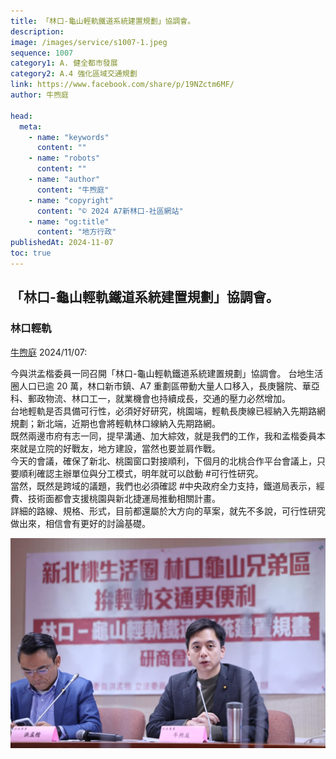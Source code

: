 ```yaml
---
title: 「林口-龜山輕軌鐵道系統建置規劃」協調會。
description:
image: /images/service/s1007-1.jpeg
sequence: 1007
category1: A. 健全都市發展
category2: A.4 強化區域交通規劃
link: https://www.facebook.com/share/p/19NZctm6MF/
author: 牛煦庭

head:
  meta:
    - name: "keywords"
      content: ""
    - name: "robots"
      content: ""
    - name: "author"
      content: "牛煦庭"
    - name: "copyright"
      content: "© 2024 A7新林口-社區網站"
    - name: "og:title"
      content: "地方行政"
publishedAt: 2024-11-07
toc: true
---
```


## 「林口-龜山輕軌鐵道系統建置規劃」協調會。

### 林口輕軌

<a href="https://www.facebook.com/share/p/19NZctm6MF/">牛煦庭</a> 2024/11/07:

今與洪孟楷委員一同召開「林口-龜山輕軌鐵道系統建置規劃」協調會。
台地生活圈人口已逾 20 萬，林口新市鎮、A7 重劃區帶動大量人口移入，長庚醫院、華亞科、郵政物流、林口工一，就業機會也持續成長，交通的壓力必然增加。  
台地輕軌是否具備可行性，必須好好研究，桃園端，輕軌長庚線已經納入先期路網規劃；新北端，近期也會將輕軌林口線納入先期路網。  
既然兩邊市府有志一同，提早溝通、加大綜效，就是我們的工作，我和孟楷委員本來就是立院的好戰友，地方建設，當然也要並肩作戰。  
今天的會議，確保了新北、桃園窗口對接順利，下個月的北桃合作平台會議上，只要順利確認主辦單位與分工模式，明年就可以啟動 #可行性研究。  
當然，既然是跨域的議題，我們也必須確認 #中央政府全力支持，鐵道局表示，經費、技術面都會支援桃園與新北捷運局推動相關計畫。  
詳細的路線、規格、形式，目前都還屬於大方向的草案，就先不多說，可行性研究做出來，相信會有更好的討論基礎。

![s1007-1.jpeg](/images/service/s1007-1.jpeg)
